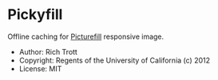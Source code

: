 # Pickyfill

Offline caching for [Picturefill](https://github.com/scottjehl/picturefill) responsive image. 

* Author: Rich Trott
* Copyright: Regents of the University of California (c) 2012
* License: MIT
